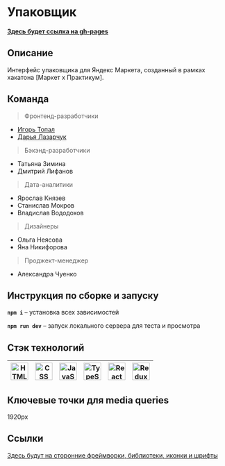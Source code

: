# Упаковщик
**[Здесь будет ссылка на gh-pages](https://dashalalala24.github.io/parcel-packer)**



## Описание

Интерфейс упаковщика для Яндекс Маркета, созданный в рамках хакатона [Маркет х Практикум].


## Команда

 > Фронтенд-разработчики
* [Игорь Топал](https://github.com/t0pall) 
* [Дарья Лазарчук](https://github.com/dashalalala24) 


 > Бэкэнд-разработчики  
* Татьяна Зимина 
* Дмитрий Лифанов 

 > Дата-аналитики  
* Ярослав Князев
* Станислав Мокров
* Владислав Вододохов 


 > Дизайнеры  
* Ольга Неясова  
* Яна Никифорова  


 > Проджект-менеджер   
* Александра Чуенко 

## Инструкция по сборке и запуску
**`npm i`** – установка всех зависимостей 

**`npm run dev`** – запуск локального сервера для теста и просмотра

## Стэк технологий

<a href="https://html.spec.whatwg.org/multipage/" target="_blank" rel="noreferrer"><img width="40" height="40" alt="HTML" src="https://simpleicons.org/icons/html5.svg" /></a> | <a href="https://www.w3schools.com/css/" target="_blank" rel="noreferrer"><img width="40" height="40" alt="CSS" src="https://simpleicons.org/icons/css3.svg" /></a> | <a href="https://developer.mozilla.org/en-US/docs/Web/JavaScript" target="_blank" rel="noreferrer"><img width="40" height="40" alt="JavaScript" src="https://simpleicons.org/icons/javascript.svg" /></a> | <a href="https://www.typescriptlang.org/" target="_blank" rel="noreferrer"><img width="40" height="40" alt="TypeScript" src="https://simpleicons.org/icons/typescript.svg" /></a> | <a href="https://react.dev/" target="_blank" rel="noreferrer"><img width="40" height="40" alt="React" src="https://simpleicons.org/icons/react.svg" /></a> | <a href="https://redux-toolkit.js.org/" target="_blank" rel="noreferrer"><img width="40" height="40" alt="Redux Toolkit" src="https://simpleicons.org/icons/redux.svg" /></a> | 
| --- | --- | --- | --- | --- | --- |

## Ключевые точки для media queries

1920px

## Ссылки 
    
[Здесь будут на сторонние фреймворки, библиотеки, иконки и шрифты](https://fotorelax.ru/wp-content/uploads/2021/04/Photos-with-cute-cats-01_1-min.jpg)





